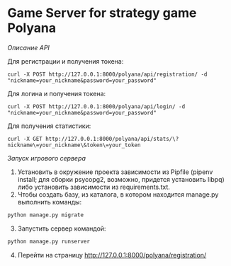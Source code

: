 # Game Server for strategy game Polyana

_Описание API_

Для регистрации и получения токена:

```curl -X POST http://127.0.0.1:8000/polyana/api/registration/ -d "nickname=your_nickname&password=your_password"```


Для логина и получения токена:

```curl -X POST http://127.0.0.1:8000/polyana/api/login/ -d "nickname=your_nickname&password=your_password"```


Для получения статистики:

```curl -X GET http://127.0.0.1:8000/polyana/api/stats/\?nickname\=your_nickname\&token\=your_token```



_Запуск игрового сервера_

1. Установить в окружение проекта зависимости из Pipfile (pipenv install; для сборки psycopg2, возможно, придется установить libpq) либо установить зависимости из requirements.txt.
2. Чтобы создать базу, из каталога, в котором находится manage.py выполнить команды:

```bash
python manage.py migrate
```

3. Запустить сервер командой:

```bash
python manage.py runserver
```

4. Перейти на страницу http://127.0.0.1:8000/polyana/registration/
